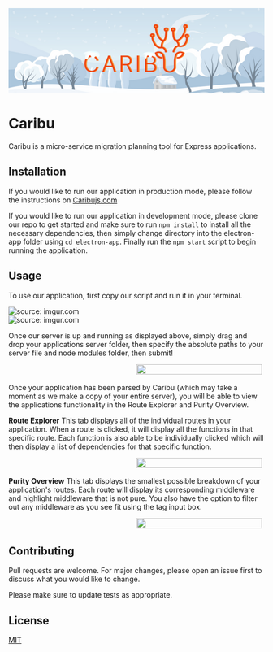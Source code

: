 ![alt text](./electron-app/assets/7.png)

# Caribu

Caribu is a micro-service migration planning tool for Express applications.

## Installation

If you would like to run our application in production mode, please follow the instructions on <a href="https://www.caribujs.com/">Caribujs.com</a>

If you would like to run our application in development mode, please clone our repo to get started and make sure to run `npm install` to install all the necessary dependencies, then simply change directory into the electron-app folder using `cd electron-app`. Finally run the `npm start` script to begin running the application.

<!-- Picture of landing page here -->

## Usage

To use our application, first copy our script and run it in your terminal.

<div style="display:flex; flex-direction: column;">
<img style="width: 350px;" src="https://i.imgur.com/OBR5MK0.png" title="source: imgur.com" /><img style="width: 350px" src="https://i.imgur.com/QId5FHU.png" title="source: imgur.com" /></div>

Once our server is up and running as displayed above, simply drag and drop your applications server folder, then specify the absolute paths to your server file and node modules folder, then submit!

<!-- Picture of welcome page pointing at drop folder, and inputs -->
<img style="margin-left: 50%; margin-right: 50%;" src="https://media.giphy.com/media/StAJVBQbbS5vRukVuH/giphy.gif" width="70%" height="70%"/>

Once your application has been parsed by Caribu (which may take a moment as we make a copy of your entire server), you will be able to view the applications functionality in the Route Explorer and Purity Overview.

<b>Route Explorer</b>
This tab displays all of the individual routes in your application. When a route is clicked, it will display all the functions in that specific route. Each function is also able to be individually clicked which will then display a list of dependencies for that specific function.

<!-- Picture of route explorer in use -->
<img style="margin-left: 50%; margin-right: 50%;" src="https://media.giphy.com/media/b9vPsobQ2B5bNQ6zoq/giphy.gif" width="70%" height="70%"/>

<b>Purity Overview</b>
This tab displays the smallest possible breakdown of your application's routes. Each route will display its corresponding middleware and highlight middleware that is not pure. You also have the option to filter out any middleware as you see fit using the tag input box.

<!-- Picture of Purity Overview -->
<img style="margin-left: 50%; margin-right: 50%;" src="https://media.giphy.com/media/qgBGBGDGsNDLGTTT3m/giphy.gif" width="70%" height="70%"/>

## Contributing

Pull requests are welcome. For major changes, please open an issue first
to discuss what you would like to change.

Please make sure to update tests as appropriate.

## License

[MIT](https://choosealicense.com/licenses/mit/)

